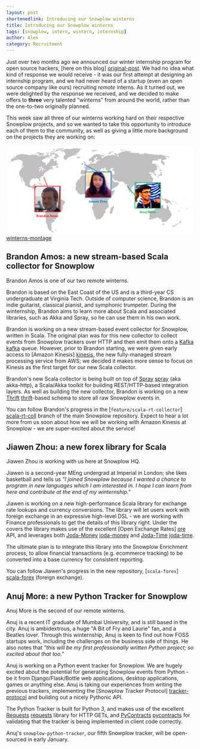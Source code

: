 ```yaml
---
layout: post
shortenedlink: Introducing our Snowplow winterns
title: Introducing our Snowplow winterns
tags: [snowplow, intern, wintern, internship]
author: Alex
category: Recruitment
---
```


Just over two months ago we announced our winter internship program for open source hackers, [here on this blog] [original-post]. We had no idea what kind of response we would receive - it was our first attempt at designing an internship program, and we had never heard of a startup (even an open source company like ours) recruiting _remote_ interns. As it turned out, we were delighted by the response we received, and we decided to make offers to **three** very talented "winterns" from around the world, rather than the one-to-two originally planned.

This week saw all three of our winterns working hard on their respective Snowplow projects, and so we wanted to take this opportunity to introduce each of them to the community, as well as giving a little more background on the projects they are working on:

![winterns-montage] [winterns-montage]

<!--more-->

## Brandon Amos: a new stream-based Scala collector for Snowplow

Brandon Amos is one of our two remote winterns.

Brandon is based on the East Coast of the US and is a third-year CS undergraduate at Virginia Tech. Outside of computer science, Brandon is an indie guitarist, classical pianist, and symphonic trumpeter. During the winternship, Brandon aims to learn more about Scala and associated libraries, such as Akka and Spray, so he can use them in his own work.

Brandon is working on a new stream-based event collector for Snowplow, written in Scala. The original plan was for this new collector to collect events from Snowplow trackers over HTTP and then emit them onto a [Kafka] [kafka] queue. However, prior to Brandon starting, we were given early access to [Amazon Kinesis] [kinesis], the new fully-managed stream processing service from AWS; we decided it makes more sense to focus on Kinesis as the first target for our new Scala collector.

Brandon's new Scala collector is being built on top of [Spray] [spray] (aka akka-http), a Scala/Akka toolkit for building REST/HTTP-based integration layers. As well as building the new collector, Brandon is working on a new [Thrift] [thrift]-based schema to store all raw Snowplow events in.

You can follow Brandon's progress in the [`feature/scala-rt-collector`] [scala-rt-coll] branch of the main Snowplow repository. Expect to hear a lot more from us soon about how we will be working with Amazon Kinesis at Snowplow - we are super-excited about the service!

## Jiawen Zhou: a new forex library for Scala

Jiawen Zhou is working with us here at Snowplow HQ.

Jiawen is a second-year MEng undergrad at Imperial in London; she likes basketball and tells us _"I joined Snowplow because I wanted a chance to program in new languages which I am interested in. I hope I can learn from here and contribute at the end of my winternship."_

Jiawen is working on a new high-performance Scala library for exchange rate lookups and currency conversions. The library will let users work with foreign exchange in an expressive high-level DSL - we are working with Finance professionals to get the details of this library right. Under the covers the library makes use of the excellent [Open Exchange Rates] [ore] API, and leverages both [Joda-Money] [joda-money] and [Joda-Time] [joda-time].

The ultimate plan is to integrate this library into the Snowplow Enrichment process, to allow financial transactions (e.g. ecommerce tracking) to be converted into a base currency for consistent reporting.

You can follow Jiawen's progress in the new repository, [`scala-forex`] [scala-forex] (foreign exchange).

## Anuj More: a new Python Tracker for Snowplow

Anuj More is the second of our remote winterns.

Anuj is a recent IT graduate of Mumbai University, and is still based in the city. Anuj is ambidextrous, a huge "A Bit of Fry and Laurie" fan, and a Beatles lover. Through this winternship, Anuj is keen to find out how FOSS startups work, including the challenges on the business side of things. He also notes that _"this will be my first professionally written Python project; so excited about that too."_

Anuj is working on a Python event tracker for Snowplow. We are hugely excited about the potential for generating Snowplow events from Python - be it from Django/Flask/Bottle web applications, desktop applications, games or anything else. Anuj is taking our experiences from writing the previous trackers, implementing the [Snowplow Tracker Protocol] [tracker-protocol] and building out a nicely Pythonic API.

The Python Tracker is built for Python 3, and makes use of the excellent [Requests] [requests] library for HTTP GETs, and [PyContracts] [pycontracts] for validating that the tracker is being implemented in client code correctly.

Anuj's `snowplow-python-tracker`, our fifth Snowplow tracker, will be open-sourced in early January.

[original-post]: /blog/2013/10/07/announcing-out-winter-open-source-internship-program/
[winterns-montage]: /assets/img/blog/2013/12/winterns.png

[kafka]: https://kafka.apache.org/
[kinesis]: http://aws.amazon.com/kinesis/
[spray]: http://spray.io/
[thrift]: http://diwakergupta.github.io/thrift-missing-guide/
[scala-rt-coll]: https://github.com/snowplow/snowplow/tree/feature/scala-rt-coll

[ore]: https://openexchangerates.org/
[joda-money]: http://www.joda.org/joda-money/
[joda-time]: http://www.joda.org/joda-time/
[scala-forex]: https://github.com/snowplow/scala-forex

[tracker-protocol]: https://github.com/snowplow/snowplow/wiki/snowplow-tracker-protocol
[requests]: http://docs.python-requests.org/en/latest/
[pycontracts]: http://andreacensi.github.io/contracts/
